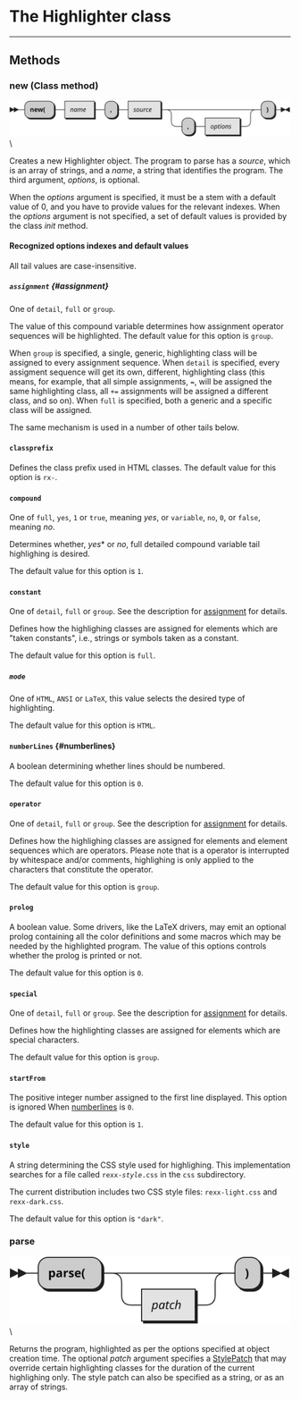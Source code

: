 The Highlighter class
==========================

--------------------------


Methods
-------

### new (Class method)

![new](Highlighter.new.svg) \

Creates a new Highlighter object. The program to parse
has a *source*, which is an array of strings, and a *name*,
a string that identifies the program. The third argument,
*options*, is optional.

When the *options* argument is specified, it must be a stem
with a default value of 0, and you have to provide values
for the relevant indexes. When the *options* argument is not specified,
a set of default values is provided by the class *init* method.

#### Recognized options indexes and default values

All tail values are case-insensitive.

##### `assignment` {#assignment}

One of `detail`, `full` or `group`.

The value of this compound variable determines
how assignment operator sequences will be highlighted.
The default value for this option is `group`.

When `group` is specified, a single, generic, highlighting class will be
assigned to every assignment sequence. When `detail` is specified,
every assigment sequence will get its own, different, highlighting class
(this means, for example, that all simple assignments, `=`, will
be assigned the same highlighting class, all `+=` assignments will be
assigned a different class, and so on). When `full` is specified,
both a generic and a specific class will be assigned.

The same mechanism is used in a number of other tails below.

#### `classprefix`

Defines the class prefix used in HTML classes.
The default value for this option is `rx-`.

#### `compound`

One of `full`, `yes`,  `1` or `true`, meaning *yes*,
or `variable`, `no`, `0`, or `false`, meaning *no*.

Determines whether, *yes** or *no*, full detailed compound variable
tail highlighing is desired.

The default value for this option is `1`.

#### `constant`

One of `detail`, `full` or `group`. See the description
for [assignment](#assignment) for details.

Defines how the highlighing classes are assigned for elements
which are "taken constants", i.e., strings or symbols taken
as a constant.

The default value for this option is `full`.

##### `mode`

One of `HTML`, `ANSI` or `LaTeX`, this value selects the desired
type of highlighting.

The default value for this option is `HTML`.

#### `numberLines` {#numberlines}

A boolean determining whether lines should be numbered.

The default value for this option is `0`.

#### `operator`

One of `detail`, `full` or `group`. See the description
for [assignment](#assignment) for details.

Defines how the highlighing classes are assigned for elements
and element sequences which are operators. Please note
that is a operator is interrupted by whitespace and/or
comments, highlighing is only applied to the characters
that constitute the operator.

The default value for this option is `group`.

#### `prolog`

A boolean value. Some drivers, like the LaTeX drivers,
may emit an optional prolog containing all the color
definitions and some macros which may be needed
by the highlighted program. The value of this options
controls whether the prolog is printed or not.

The default value for this option is `0`.

#### `special`

One of `detail`, `full` or `group`. See the description
for [assignment](#assignment) for details.

Defines how the highlighting classes are assigned for
elements which are special characters.

The default value for this option is `group`.

#### `startFrom`

The positive integer number assigned to the first
line displayed. This option is ignored When
[numberlines](#numberlines) is `0`.

The default value for this option is `1`.

#### `style`

A string determining the CSS style used for highlighing.
This implementation searches for a file called
<code>rexx-<em>style</em>.css</code> in the `css`
subdirectory.

The current distribution includes two CSS style files:
`rexx-light.css` and `rexx-dark.css`.

The default value for this option is `"dark"`.

### parse

![parse](Highlighter.parse.svg) \

Returns the program, highlighted as per the options specified
at object creation time. The optional *patch* argument
specifies a [StylePatch](../stylepatch/) that may override certain
highlighting classes for the duration of the current
highlighing only. The style patch can also be specified
as a string, or as an array of strings.